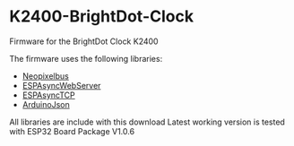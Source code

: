 # K2400-BrightDot-Clock
Firmware for the BrightDot Clock K2400

The firmware uses the following libraries:

- [Neopixelbus](https://github.com/Makuna/NeoPixelBus)
- [ESPAsyncWebServer](https://github.com/me-no-dev/ESPAsyncWebServer)
- [ESPAsyncTCP](https://github.com/me-no-dev/AsyncTCP)
- [ArduinoJson](https://github.com/bblanchon/ArduinoJson)

All libraries are include with this download
Latest working version is tested with ESP32 Board Package V1.0.6
